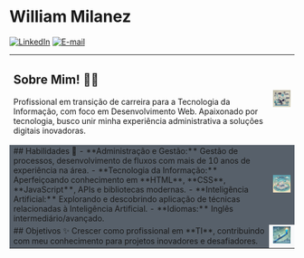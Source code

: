 # William Milanez

[![LinkedIn](https://img.shields.io/badge/-LinkedIn-1DB954?style=flat-square&logo=linkedin&logoColor=white&link=https://www.linkedin.com/in/williammilanez/)](https://www.linkedin.com/in/williammilanez/)
[![E-mail](https://img.shields.io/badge/-E--mail-1DB954?style=flat-square&logo=microsoft-outlook&logoColor=white&link=mailto:william.milanez@outlook.com)](mailto:william.milanez@outlook.com)

<table>
<tr>
<td>

## Sobre Mim! 👨‍💻
Profissional em transição de carreira para a Tecnologia da Informação, com foco em Desenvolvimento Web. Apaixonado por tecnologia, busco unir minha experiência administrativa a soluções digitais inovadoras.

</td>
<td>

<img src="https://github.com/williammilanez/williammilanez/raw/main/images/about me.webp" alt="Sobre Mim" width="300">

</td>
</tr>

<tr>
<td style="background-color: #57606a;"> <!-- Adicionando a cor do fundo aqui -->
## Habilidades 🚀
- **Administração e Gestão:** Gestão de processos, desenvolvimento de fluxos com mais de 10 anos de experiência na área.
- **Tecnologia da Informação:** Aperfeiçoando conhecimento em **HTML**, **CSS**, **JavaScript**, APIs e bibliotecas modernas.
- **Inteligência Artificial:** Explorando e descobrindo aplicação de técnicas relacionadas à Inteligência Artificial.
- **Idiomas:** Inglês intermediário/avançado.

</td>
<td style="background-color: #57606a;"> <!-- Cor igual aqui também -->
<img src="https://github.com/williammilanez/williammilanez/raw/main/images/skills.webp" alt="Habilidades" width="300">

</td>
</tr>

<tr>
<td style="background-color: #57606a;">
## Objetivos ✨
Crescer como profissional em **TI**, contribuindo com meu conhecimento para projetos inovadores e desafiadores.

</td>
<td style="background-color: #f8f9fa;">
<img src="https://github.com/williammilanez/williammilanez/raw/main/images/objectives.webp" alt="Objetivos" width="300">

</td>
</tr>
</table>
